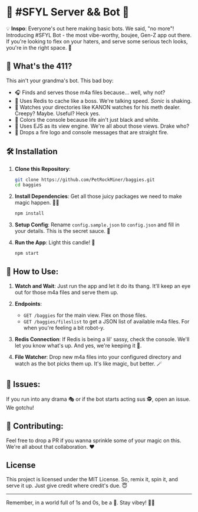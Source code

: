 # 🍕 #SFYL Server && Bot 🤩

💡 **Inspo**: Everyone's out here making basic bots. We said, "no more"! Introducing #SFYL Bot - the most vibe-worthy, boujee, Gen-Z app out there. If you're looking to flex on your haters, and serve some serious tech looks, you're in the right space. 💅

## 🎤 What's the 411?

This ain't your grandma's bot. This bad boy:
- 🎧 Finds and serves those m4a files because... well, why not?
- 🚀 Uses Redis to cache like a boss. We're talking speed. *Sonic* is shaking.
- 📂 Watches your directories like KANON watches for his meth dealer. Creepy? Maybe. Useful? Heck yes.
- 🎨 Colors the console because life ain't just black and white.
- 🧠 Uses EJS as its view engine. We're all about those views. Drake who?
- 🎉 Drops a fire logo and console messages that are straight fire.

## 🛠 Installation

1. **Clone this Repository**:
   ```bash
   git clone https://github.com/PetRockMiner/baggies.git
   cd baggies
   ```

2. **Install Dependencies**:
   Get all those juicy packages we need to make magic happen. 🧙‍♂️
   ```bash
   npm install
   ```

3. **Setup Config**:
   Rename `config.sample.json` to `config.json` and fill in your details. This is the secret sauce. 🍔

4. **Run the App**:
   Light this candle! 🚀
   ```bash
   npm start
   ```

## 🎉 How to Use:

1. **Watch and Wait**:
   Just run the app and let it do its thang. It'll keep an eye out for those m4a files and serve them up.

2. **Endpoints**:
   - `GET /baggies` for the main view. Flex on those files.
   - `GET /baggies/fileslist` to get a JSON list of available m4a files. For when you're feeling a bit robot-y.

3. **Redis Connection**:
   If Redis is being a lil' sassy, check the console. We'll let you know what's up. And yes, we're keeping it 💯.

4. **File Watcher**:
   Drop new m4a files into your configured directory and watch as the bot picks them up. It's like magic, but better. 🪄

## 🚫 Issues:

If you run into any drama 🎭 or if the bot starts acting sus 🕵️, open an issue. We gotchu!

## 🙏 Contributing:

Feel free to drop a PR if you wanna sprinkle some of your magic on this. We're all about that collaboration. ❤️

## License

This project is licensed under the MIT License. So, remix it, spin it, and serve it up. Just give credit where credit's due. 😇

---

Remember, in a world full of 1s and 0s, be a 💯. Stay vibey! 🌊🤙
